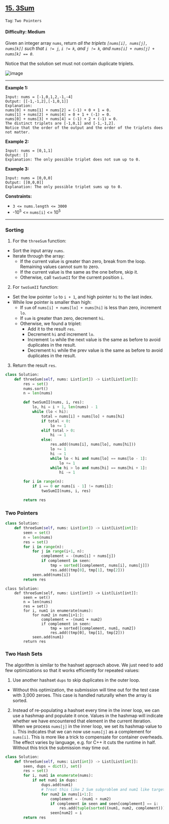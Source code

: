 ## [15. 3Sum](https://leetcode.com/problems/3sum/)

```Tag```: ```Two Pointers```

#### Difficulty: Medium

Given an integer array ```nums```, return _all the triplets ```[nums[i], nums[j], nums[k]]``` such that ```i != j```, ```i != k```, and ```j != k```, and ```nums[i] + nums[j] + nums[k] == 0```_.

Notice that the solution set must not contain duplicate triplets.

![image](https://user-images.githubusercontent.com/35042430/225450520-fcfd5fbf-5dc2-4903-84f1-099f9c050f45.png)

---

__Example 1:__
```
Input: nums = [-1,0,1,2,-1,-4]
Output: [[-1,-1,2],[-1,0,1]]
Explanation: 
nums[0] + nums[1] + nums[2] = (-1) + 0 + 1 = 0.
nums[1] + nums[2] + nums[4] = 0 + 1 + (-1) = 0.
nums[0] + nums[3] + nums[4] = (-1) + 2 + (-1) = 0.
The distinct triplets are [-1,0,1] and [-1,-1,2].
Notice that the order of the output and the order of the triplets does not matter.
```

__Example 2:__
```
Input: nums = [0,1,1]
Output: []
Explanation: The only possible triplet does not sum up to 0.
```

__Example 3:__
```
Input: nums = [0,0,0]
Output: [[0,0,0]]
Explanation: The only possible triplet sums up to 0.
```

__Constraints:__

- ```3 <= nums.length <= 3000```
- -10<sup>5</sup> <= ```nums[i]``` <= 10<sup>5</sup>

---

### Sorting

1. For the ```threeSum``` function:

- Sort the input array ```nums```.
- Iterate through the array:
  - If the current value is greater than zero, break from the loop. Remaining values cannot sum to zero.
  - If the current value is the same as the one before, skip it.
  - Otherwise, call ```twoSumII``` for the current position ```i```.

2. For ```twoSumII``` function:

- Set the low pointer ```lo``` to ```i + 1```, and high pointer ```hi``` to the last index.
- While low pointer is smaller than high:
  - If ```sum``` of ```nums[i] + nums[lo] + nums[hi]``` is less than zero, increment ```lo```.
  - If ```sum``` is greater than zero, decrement ```hi```.
  - Otherwise, we found a triplet:
    - Add it to the result ```res```.
    - Decrement ```hi``` and increment ```lo```.
    - Increment ```lo``` while the next value is the same as before to avoid duplicates in the result.
    - Decrement ```hi``` while the prev value is the same as before to avoid duplicates in the result.

3. Return the result ```res```.

```Python
class Solution:
    def threeSum(self, nums: List[int]) -> List[List[int]]:
        res = set()
        nums.sort()
        n = len(nums)

        def twoSumII(nums, i, res):
            lo, hi = i + 1, len(nums) - 1
            while (lo < hi):
                total = nums[i] + nums[lo] + nums[hi]
                if total < 0:
                    lo += 1
                elif total > 0:
                    hi -= 1
                else:
                    res.add((nums[i], nums[lo], nums[hi]))
                    lo += 1
                    hi -= 1
                    while lo < hi and nums[lo] == nums[lo - 1]:
                        lo += 1
                    while hi > lo and nums[hi] == nums[hi + 1]:
                        hi -= 1

        for i in range(n):
            if i == 0 or nums[i - 1] != nums[i]:
                twoSumII(nums, i, res)

        return res
```

### Two Pointers

```Python
class Solution:
    def threeSum(self, nums: List[int]) -> List[List[int]]:
        seen = set()
        n = len(nums)
        res = set()
        for i in range(n):
            for j in range(i+1, n):
                complement = -(nums[i] + nums[j])
                if complement in seen:
                    tmp = sorted([complement, nums[i], nums[j]])
                    res.add((tmp[0], tmp[1], tmp[2]))
            seen.add(nums[i])
        return res
```

```
class Solution:
    def threeSum(self, nums: List[int]) -> List[List[int]]:
        seen = set()
        n = len(nums)
        res = set()
        for i, num1 in enumerate(nums):
            for num2 in nums[i+1:]:
                complement = -(num1 + num2)
                if complement in seen:
                    tmp = sorted([complement, num1, num2])
                    res.add((tmp[0], tmp[1], tmp[2]))
            seen.add(num1)
        return res
```

### Two Hash Sets

The algorithm is similar to the hashset approach above. We just need to add few optimizations so that it works efficiently for repeated values:

1. Use another hashset ```dups``` to skip duplicates in the outer loop.
  - Without this optimization, the submission will time out for the test case with 3,000 zeroes. This case is handled naturally when the array is sorted.

2. Instead of re-populating a hashset every time in the inner loop, we can use a hashmap and populate it once. Values in the hashmap will indicate whether we have encountered that element in the current iteration. When we process ```nums[j]``` in the inner loop, we set its hashmap value to ```i```. This indicates that we can now use ```nums[j]``` as a complement for ```nums[i]```.
This is more like a trick to compensate for container overheads. The effect varies by language, e.g. for C++ it cuts the runtime in half. Without this trick the submission may time out.

```Python
class Solution:
    def threeSum(self, nums: List[int]) -> List[List[int]]:
        seen, dups = dict(), set()
        res = set()
        for i, num1 in enumerate(nums):
            if not num1 in dups:
                dups.add(num1)
                # Treat this like 2 Sum subproblem and num1 like target
                for num2 in nums[i+1:]:
                    complement = -(num1 + num2)
                    if complement in seen and seen[complement] == i:
                        res.add(tuple(sorted((num1, num2, complement))))
                    seen[num2] = i
        return res
```
